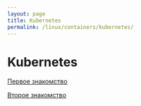 ```yaml
---
layout: page
title: Kubernetes
permalink: /linux/containers/kubernetes/
---
```



# Kubernetes


[Первое знакомство](/linux/containers/coreos/installation/vagrant-coreos/)  


[Второе знакомство](/linux/containers/kubernetes/second-look/)  
